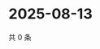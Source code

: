 # 2025-08-13

共 0 条

<!-- BEGIN ZHIHUVIDEO -->
<!-- 最后更新时间 Wed Aug 13 2025 10:46:56 GMT+0800 (China Standard Time) -->

<!-- END ZHIHUVIDEO -->
